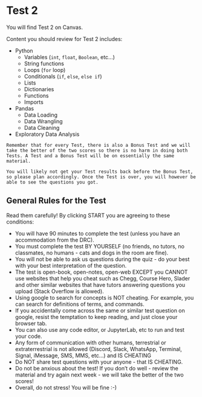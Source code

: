 # Test 2

You will find Test 2 on Canvas.

Content you should review for Test 2 includes:

- Python
    - Variables (`int`, `float`, `Boolean`, etc...)
    - String functions
    - Loops (`for` loop)
    - Conditionals (`if`, `else`, `else if`)
    - Lists
    - Dictionaries
    - Functions
    - Imports
- Pandas
    - Data Loading
    - Data Wrangling
    - Data Cleaning
- Exploratory Data Analysis

```{important}
Remember that for every Test, there is also a Bonus Test and we will take the better of the two scores so there is no harm in doing both Tests. A Test and a Bonus Test will be on essentially the same material.
```

```{warning}
You will likely not get your Test results back before the Bonus Test, so please plan accordingly. Once the Test is over, you will however be able to see the questions you got.
```

## General Rules for the Test

Read them carefully! By clicking START you are agreeing to these conditions:

- You will have 90 minutes to complete the test (unless you have an accommodation from the DRC).
- You must complete the test BY YOURSELF (no friends, no tutors, no classmates, no humans - cats and dogs in the room are fine).
- You will not be able to ask us questions during the quiz - do your best with your best interpretation of the question.
- The test is open-book, open-notes, open-web EXCEPT you CANNOT use websites that help you cheat such as Chegg, Course Hero, Slader and other similar websites that have tutors answering questions you upload (Stack Overflow is allowed).
- Using google to search for concepts is NOT cheating. For example, you can search for definitions of terms, and commands.
- If you accidentally come across the same or similar test question on google, resist the temptation to keep reading, and just close your browser tab.
- You can also use any code editor, or JupyterLab, etc to run and test your code.
- Any form of communication with other humans, terrestrial or extraterrestrial is not allowed (Discord, Slack, WhatsApp, Terminal, Signal, iMessage, SMS, MMS, etc...) and IS CHEATING
- Do NOT share test questions with your anyone - that IS CHEATING.
- Do not be anxious about the test! If you don’t do well - review the material and try again next week - we will take the better of the two scores!
- Overall, do not stress! You will be fine :-)